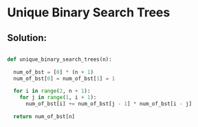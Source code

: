 # Unique Binary Search Trees 


## Solution: 

```python

def unique_binary_search_trees(n):
  
  num_of_bst = [0] * (n + 1)
  num_of_bst[0] = num_of_bst[1] = 1 
  
  for i in range(2, n + 1):
    for j in range(1, i + 1): 
      num_of_bst[i] += num_of_bst[j - 1] * num_of_bst[i - j]
  
  return num_of_bst[n]

```